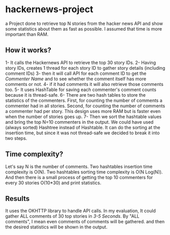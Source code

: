 # hackernews-project
a Project done to retrieve top N stories from the hacker news API and show some statistics about them as fast as possible. 
I assumed that time is more important than RAM.

## How it works?
1- It calls the Hackernews API to retrieve the top 30 story IDs. 
2- Having story IDs, creates 1 thread for each story ID to gather story details (including comment IDs)
3- then it will call API for each comment ID to get the *Commenter Name* and to see whether the comment itself has more comments or not.
4- if it had comments it will also retrieve those comments too.
5- It uses HashTable for saving each commenter's comment counts because it is thread-safe.
6- There are two hash tables to store the statistics of the commenters. First, for counting the number of comments a commenter had in all stories. Second, for counting the number of comments a commenter had per story. This design uses more RAM but is faster even when the number of stories goes up.
7- Then we sort the hashtable values and bring the top N=10 commenters in the output.
We could have used (always sorted) Hashtree instead of Hashtable. It can do the sorting at the insertion time, but since it was not thread-safe we decided to break it into two steps.

## Time complexity?
Let's say N is the number of comments.
Two hashtables insertion time complexity is O(N).
Two hashtables sorting time complexity is O(N Log(N)).
And then there is a small process of getting the top 10 commenters for every 30 stories  O(10*30) and print statistics.

## Results
It uses the OKHTTP library to handle API calls. In my evaluation, It could gather ALL comments of 30 top stories in *3-5 Seconds*.
By "ALL comments", I mean even comments of comments will be gathered. and then the desired statistics will be shown in the output.
